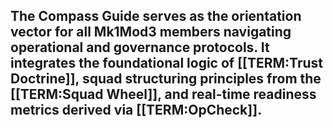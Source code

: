 The Compass Guide serves as the orientation vector for all Mk1Mod3 members navigating operational and governance protocols. It integrates the foundational logic of [[TERM:Trust Doctrine]], squad structuring principles from the [[TERM:Squad Wheel]], and real-time readiness metrics derived via [[TERM:OpCheck]].  
---